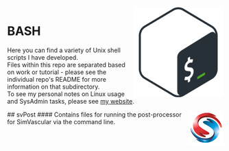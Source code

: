 <img src="BASH.png" align="right" width="210px" height="210px"/>

BASH
====

Here you can find a variety of Unix shell scripts I have developed. </br>
Files within this repo are separated based on work or tutorial - please see the individual repo's README for more information on that subdirectory. </br>
To see my personal notes on Linux usage  and SysAdmin tasks, please see [my website](https://github.com/CJBright/).

<img src="svPost/SV-logo.png" align="right" width="80px" height="80px"/>
## svPost
#### Contains files for running the post-processor for SimVascular via the command line.